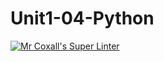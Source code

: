 # Unit1-04-Python

[![Mr Coxall's Super Linter](https://github.com/ICS3U-Programming-ChristopherD/Unit1-04-Python/workflows/Mr%20Coxall's%20Super%20Linter/badge.svg)](https://github.com/ICS3U-Programming-ChristopherD/Unit1-04-Python/actions/)
